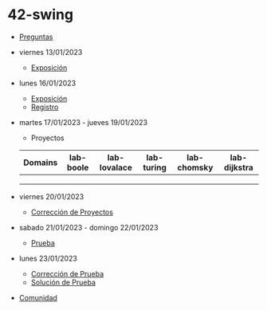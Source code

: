 # 42-swing

- [Preguntas](https://escuela.it/master-programacion-diseno-software)
- viernes 13/01/2023
  - [Exposición](https://escuela.it/master-programacion-diseno-software)
- lunes 16/01/2023
  - [Exposición](https://escuela.it/master-programacion-diseno-software)
  - [Registro](https://forms.gle/pA2QvsW32P4KtTD77)
- martes 17/01/2023 - jueves 19/01/2023
  - Proyectos
  
  |Domains|lab-boole|lab-lovalace|lab-turing|lab-chomsky|lab-dijkstra|
  |-------|---------|------------|----------|-----------|--------------|
  |       |         |            |          |           |              |
  |       |         |            |          |           |              |
  |       |         |            |          |           |              |
- viernes 20/01/2023
  - [Corrección de Proyectos](https://escuela.it/master-programacion-diseno-software)
- sabado 21/01/2023 - domingo 22/01/2023
  - [Prueba](https://forms.gle/hB9UJoN2PYiexctH8)
- lunes 23/01/2023
  - [Corrección de Prueba](https://escuela.it/master-programacion-diseno-software)
  - [Solución de Prueba](https://docs.google.com/spreadsheets/d/1Uwtqa5VdD5wK2X7eLgkS6_th16aPnsW8pa5Ft2TyLPo/edit#gid=0)
- [Comunidad](https://app.slack.com/client/T02S3KYD464/C02TYSEFX5J)